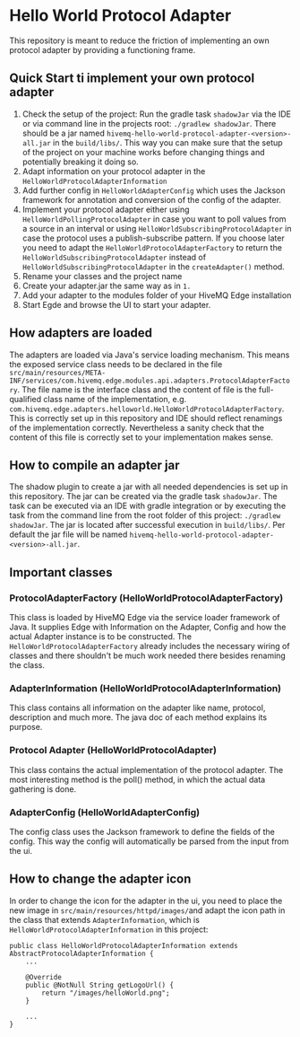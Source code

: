 # Hello World Protocol Adapter

This repository is meant to reduce the friction of implementing an own protocol adapter by providing a functioning frame. 

## Quick Start ti implement your own protocol adapter

1. Check the setup of the project: Run the gradle task `shadowJar` via the IDE or via command line in the projects root: `./gradlew shadowJar`. There should be a jar named `hivemq-hello-world-protocol-adapter-<version>-all.jar` in the `build/libs/`. This way you can make sure that the setup of the project on your machine works before changing things and potentially breaking it doing so.
2. Adapt information on your protocol adapter in the `HelloWorldProtocolAdapterInformation`
3. Add further config in `HelloWorldAdapterConfig` which uses the Jackson framework for annotation and conversion of the config of the adapter.
4. Implement your protocol adapter either using `HelloWorldPollingProtocolAdapter` in case you want to poll values from a source in an interval or using `HelloWorldSubscribingProtocolAdapter` in case the protocol uses a publish-subscribe pattern. If you choose later you need to adapt the `HelloWorldProtocolAdapterFactory` to return the `HelloWorldSubscribingProtocolAdapter` instead of `HelloWorldSubscribingProtocolAdapter` in the `createAdapter()` method.
5. Rename your classes and the project name
6. Create your adapter.jar the same way as in `1.`
7. Add your adapter to the modules folder of your HiveMQ Edge installation
8. Start Egde and browse the UI to start your adapter.


## How adapters are loaded

The adapters are loaded via Java's service loading mechanism. This means the exposed service class needs to be declared
in the file `src/main/resources/META-INF/services/com.hivemq.edge.modules.api.adapters.ProtocolAdapterFactory`. The file
name is the interface class and the content of file is the full-qualified class name of the implementation,
e.g. `com.hivemq.edge.adapters.helloworld.HelloWorldProtocolAdapterFactory`. This is correctly set up in this repository and IDE should reflect renamings of the implementation correctly. Nevertheless a sanity check that the content of this file is correctly set to your implementation makes sense.

## How to compile an adapter jar

The shadow plugin to create a jar with all needed dependencies is set up in this repository. The jar can be created via the gradle task `shadowJar`. The task can be executed via an IDE with gradle integration or by executing the task from the command line from the root folder of this project: `./gradlew shadowJar`. The jar is located after successful execution in `build/libs/`. 
Per default the jar file will be named `hivemq-hello-world-protocol-adapter-<version>-all.jar`. 

## Important classes

### ProtocolAdapterFactory (HelloWorldProtocolAdapterFactory)

This class is loaded by HiveMQ Edge via the service loader framework of Java. It supplies Edge with Information on the Adapter, Config and how the actual Adapter instance is to be constructed.
The `HelloWorldProtocolAdapterFactory` already includes the necessary wiring of classes and there shouldn't be much work needed there besides renaming the class.

### AdapterInformation (HelloWorldProtocolAdapterInformation)

This class contains all information on the adapter like name, protocol, description and much more. The java doc of each method explains its purpose.

### Protocol Adapter (HelloWorldProtocolAdapter)

This class contains the actual implementation of the protocol adapter. The most interesting method is the poll() method, in which the actual data gathering is done. 


### AdapterConfig (HelloWorldAdapterConfig)

The config class uses the Jackson framework to define the fields of the config. This way the config will automatically be parsed from the input from the ui.

## How to change the adapter icon

In order to change the icon for the adapter in the ui, you need to place the new image
in `src/main/resources/httpd/images/`and adapt the icon path in the class that extends `AdapterInformation`, which
is `HelloWorldProtocolAdapterInformation` in this project:

```
public class HelloWorldProtocolAdapterInformation extends AbstractProtocolAdapterInformation {
    ...

    @Override
    public @NotNull String getLogoUrl() {
        return "/images/helloWorld.png";
    }
    
    ...
}
```
